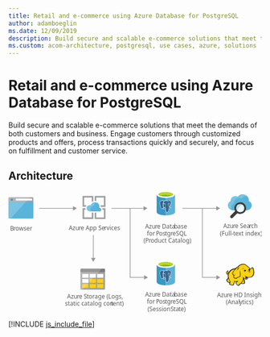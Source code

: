 ```yaml
---
title: Retail and e-commerce using Azure Database for PostgreSQL
author: adamboeglin
ms.date: 12/09/2019
description: Build secure and scalable e-commerce solutions that meet the demands of both customers and business. Engage customers through customized products and offers, process transactions quickly and securely, and focus on fulfillment and customer service.
ms.custom: acom-architecture, postgresql, use cases, azure, solutions
---
```

# Retail and e-commerce using Azure Database for PostgreSQL

Build secure and scalable e-commerce solutions that meet the demands of both customers and business. Engage customers through customized products and offers, process transactions quickly and securely, and focus on fulfillment and customer service. 


## Architecture

<svg class="architecture-diagram" aria-labelledby="retail-and-ecommerce-using-azure-database-for-postgresql" height="285.39" viewbox="0 0 595.565 285.39" width="595.565" xmlns="https://www.w3.org/2000/svg"><title id="retail-and-ecommerce-using-azure-database-for-postgresql">Retail and e-commerce using Azure Database for PostgreSQL</title><desc>Build secure and scalable e-commerce solutions that meet the demands of both customers and business. Engage customers through customized products and offers, process transactions quickly and securely, and focus on fulfillment and customer service.</desc><text fill="#5b5b5b" font-family="SegoeUI, Segoe UI" font-size="14" transform="translate(3.797 91.785)">B<tspan letter-spacing="-0.013em" x="8.025" y="0">r</tspan><tspan x="12.708" y="0">owser</tspan></text><path d="M0,61.653A2.354,2.354,0,0,0,2.347,64H56.338a2.354,2.354,0,0,0,2.347-2.347V24.915H0Z" fill="#59b4d9"></path><path d="M56.338,14H2.347A2.354,2.354,0,0,0,0,16.347v8.92H58.685v-8.92A2.354,2.354,0,0,0,56.338,14" fill="#a0a1a2"></path><path d="M2.347,14A2.354,2.354,0,0,0,0,16.347V61.653A2.354,2.354,0,0,0,2.347,64H4.93L51.174,14Z" fill="#fff" opacity="0.2" style="isolation: isolate"></path><rect fill="#fff" height="4.514" width="38.371" x="17.305" y="17.181"></rect><circle cx="7.9" cy="19.814" fill="#3999c6" r="2.633"></circle><text fill="#5b5b5b" font-family="SegoeUI, Segoe UI" font-size="14" transform="translate(321.778 87.285)">Azu<tspan letter-spacing="-0.013em" x="23.283" y="0">r</tspan><tspan x="27.966" y="0">e Data</tspan><tspan letter-spacing="-0.013em" x="67.929" y="0">b</tspan><tspan x="75.975" y="0">ase </tspan><tspan x="3.989" y="16.8">for </tspan><tspan letter-spacing="-0.037em" x="25.276" y="16.8">P</tspan><tspan x="32.597" y="16.8">os</tspan><tspan letter-spacing="-0.008em" x="46.741" y="16.8">t</tspan><tspan x="51.375" y="16.8">g</tspan><tspan letter-spacing="-0.013em" x="59.62" y="16.8">r</tspan><tspan x="64.302" y="16.8">eSQL</tspan><tspan x="-3.845" y="33.6">(P</tspan><tspan letter-spacing="-0.013em" x="8.22" y="33.6">r</tspan><tspan x="12.903" y="33.6">oduct Catalog)</tspan></text><text fill="#5b5b5b" font-family="SegoeUI, Segoe UI" font-size="14" transform="translate(321.778 247.285)">Azu<tspan letter-spacing="-0.013em" x="23.283" y="0">r</tspan><tspan x="27.966" y="0">e Data</tspan><tspan letter-spacing="-0.013em" x="67.929" y="0">b</tspan><tspan x="75.975" y="0">ase </tspan><tspan x="3.989" y="16.8">for </tspan><tspan letter-spacing="-0.037em" x="25.276" y="16.8">P</tspan><tspan x="32.597" y="16.8">os</tspan><tspan letter-spacing="-0.008em" x="46.741" y="16.8">t</tspan><tspan x="51.375" y="16.8">g</tspan><tspan letter-spacing="-0.013em" x="59.62" y="16.8">r</tspan><tspan x="64.302" y="16.8">eSQL</tspan><tspan x="5.472" y="33.6">(Session </tspan><tspan letter-spacing="-0.032em" x="59.688" y="33.6">S</tspan><tspan x="66.674" y="33.6">ta</tspan><tspan letter-spacing="-0.008em" x="78.542" y="33.6">t</tspan><tspan x="83.176" y="33.6">e)</tspan></text><text fill="#5b5b5b" font-family="SegoeUI, Segoe UI" font-size="14" transform="translate(142.145 90.785)">Azu<tspan letter-spacing="-0.013em" x="23.283" y="0">r</tspan><tspan x="27.966" y="0">e App Se</tspan><tspan letter-spacing="0.04em" x="83.207" y="0">r</tspan><tspan x="88.635" y="0">vices</tspan></text><text fill="#5b5b5b" font-family="SegoeUI, Segoe UI" font-size="14" transform="translate(505.337 86.785)">Azu<tspan letter-spacing="-0.013em" x="23.283" y="0">r</tspan><tspan x="27.966" y="0">e Sea</tspan><tspan letter-spacing="-0.013em" x="61.004" y="0">r</tspan><tspan x="65.687" y="0">ch</tspan><tspan x="-7.889" y="16.8">(Full-</tspan><tspan letter-spacing="-0.008em" x="23.475" y="16.8">t</tspan><tspan x="28.109" y="16.8">ext index)</tspan></text><text fill="#5b5b5b" font-family="SegoeUI, Segoe UI" font-size="14" transform="translate(138.088 251.785)">Azu<tspan letter-spacing="-0.013em" x="23.283" y="0">r</tspan><tspan x="27.966" y="0">e </tspan><tspan letter-spacing="-0.032em" x="39.122" y="0">S</tspan><tspan letter-spacing="-0.008em" x="46.108" y="0">t</tspan><tspan x="50.743" y="0">orage (Logs,</tspan><tspan x="-5.12" y="16.8">static catalog con</tspan><tspan letter-spacing="-0.008em" x="102.847" y="16.8">t</tspan><tspan x="107.481" y="16.8">ent)</tspan></text><line fill="none" stroke="#969696" stroke-miterlimit="10" stroke-width="1.5" x1="319.54" x2="242.275" y1="40.03" y2="40.03"></line><polygon fill="#969696" points="318.008 34.794 327.075 40.03 318.008 45.266 318.008 34.794"></polygon><line fill="none" stroke="#969696" stroke-miterlimit="10" stroke-width="1.5" x1="153.54" x2="72.275" y1="40.03" y2="40.03"></line><polygon fill="#969696" points="152.008 34.794 161.075 40.03 152.008 45.266 152.008 34.794"></polygon><path d="M196.051,61.22H178.123V43.4h3.672a9.513,9.513,0,0,1-.648-3.564V39.62h-6.8V65h25.488V49.88h-3.78Z" fill="#a0a1a2"></path><path d="M221.323,43.4h3.24V61.328H206.635V49.988h-3.78V65h25.488V39.62h-7.992a7.609,7.609,0,0,1,.972,3.564Z" fill="#a0a1a2"></path><path d="M178.123,32.6V14.78h17.928V25.148a10.021,10.021,0,0,1,3.78-1.728V11H174.343V36.38h7.344a10.249,10.249,0,0,1,2.376-3.672l-5.94-.108Z" fill="#a0a1a2"></path><path d="M206.635,22.988V14.78h17.928V32.708h-7.884a13.1,13.1,0,0,1,.54,3.672v.108h11.124V11H202.855V22.772c.324,0,.54-.108.864-.108A26.751,26.751,0,0,1,206.635,22.988Z" fill="#a0a1a2"></path><path d="M218.407,43.076a3.987,3.987,0,0,0-4-4h-.54a11.741,11.741,0,0,0,.432-2.808,10.628,10.628,0,0,0-20.736-3.348,8.425,8.425,0,0,0-2.376-.432,7.345,7.345,0,0,0,0,14.688h23.544a4.107,4.107,0,0,0,3.672-4.1" fill="#59b4d9"></path><path d="M195.079,47.18a7.341,7.341,0,0,1,3.564-12.312,5.967,5.967,0,0,1,2.376-.108,10.713,10.713,0,0,1,5.94-8.64,10.181,10.181,0,0,0-3.24-.54,10.57,10.57,0,0,0-10.044,7.344,8.425,8.425,0,0,0-2.376-.432,7.345,7.345,0,0,0,0,14.688h3.78Z" fill="#fff" opacity="0.2" style="isolation: isolate"></path><path d="M169.343,228.5a2.131,2.131,0,0,0,2.2,2.2h53.592a2.131,2.131,0,0,0,2.2-2.2v-38.4h-58Z" fill="#a0a1a2"></path><path d="M225.139,181.292H171.547a2.131,2.131,0,0,0-2.2,2.2v6.612h58V183.5a2.131,2.131,0,0,0-2.2-2.2" fill="#7a7a7a"></path><rect fill="#fff" height="8.816" width="14.616" x="191.151" y="193.936"></rect><rect fill="#fcd116" height="8.816" width="14.616" x="191.151" y="205.884"></rect><rect fill="#fcd116" height="8.816" width="14.616" x="208.551" y="205.884"></rect><rect fill="#fff" height="8.816" width="14.616" x="208.551" y="193.936"></rect><rect fill="#fff" height="8.816" width="14.616" x="173.751" y="193.936"></rect><rect fill="#fff" height="8.816" width="14.616" x="173.751" y="205.884"></rect><rect fill="#fcd116" height="8.816" width="14.616" x="173.751" y="217.716"></rect><rect fill="#fcd116" height="8.816" width="14.616" x="191.151" y="217.716"></rect><rect fill="#fcd116" height="8.816" width="14.616" x="208.551" y="217.716"></rect><path d="M171.547,181.292a2.37,2.37,0,0,0-2.2,2.2V228.5a2.37,2.37,0,0,0,2.2,2.2h2.436l45.936-49.416Z" fill="#fff" opacity="0.2" style="isolation: isolate"></path><path d="M565.623,22.9c0-.448.112-1.008.112-1.456a14.413,14.413,0,0,0-14.56-14.336,14.135,14.135,0,0,0-11.76,5.824,10.426,10.426,0,0,0-5.824-1.68A10.971,10.971,0,0,0,522.615,22.12v.9c-4.032,2.128-6.272,5.6-6.272,9.856,0,6.72,5.488,11.984,12.544,11.984H559.8c7.056,0,12.544-5.264,12.544-11.984A10.625,10.625,0,0,0,565.623,22.9Z" fill="#59b4d9"></path><path d="M524.183,38.36c0-4.592,2.352-8.176,6.72-10.416v-.9a11.754,11.754,0,0,1,17.808-9.856,15.487,15.487,0,0,1,12.544-6.384h0A15.172,15.172,0,0,0,551.175,7a14.535,14.535,0,0,0-11.76,5.936,10.426,10.426,0,0,0-5.824-1.68A10.971,10.971,0,0,0,522.615,22.12v.9c-4.032,2.128-6.272,5.6-6.272,9.856a11.877,11.877,0,0,0,9.408,11.648A12.584,12.584,0,0,1,524.183,38.36Z" fill="#fff" opacity="0.2" style="isolation: isolate"></path><path d="M554.759,41.72a9.692,9.692,0,0,1-9.408,7.392A8.526,8.526,0,0,1,543,48.776a10.058,10.058,0,0,1-3.136-1.456,10.293,10.293,0,0,1-2.464-2.464,9.8,9.8,0,0,1-1.456-7.728,9.692,9.692,0,0,1,9.408-7.392,8.526,8.526,0,0,1,2.352.336,9.758,9.758,0,0,1,5.936,4.368,9.232,9.232,0,0,1,1.12,7.28" fill="#fff"></path><path d="M554.759,41.72a9.692,9.692,0,0,1-9.408,7.392A8.526,8.526,0,0,1,543,48.776a10.058,10.058,0,0,1-3.136-1.456,10.293,10.293,0,0,1-2.464-2.464,9.8,9.8,0,0,1-1.456-7.728,9.692,9.692,0,0,1,9.408-7.392,8.526,8.526,0,0,1,2.352.336,9.758,9.758,0,0,1,5.936,4.368,9.232,9.232,0,0,1,1.12,7.28" fill="#59b4d9" opacity="0.1" style="isolation: isolate"></path><path d="M550.615,31.3a9.5,9.5,0,0,0-2.912-1.232,8.526,8.526,0,0,0-2.352-.336,9.692,9.692,0,0,0-9.408,7.392,9.3,9.3,0,0,0,1.456,7.728,7.847,7.847,0,0,0,.9,1.12A25.051,25.051,0,0,1,550.615,31.3" fill="#59b4d9" opacity="0.3" style="isolation: isolate"></path><path d="M557.223,32.312a13.834,13.834,0,0,0-8.512-6.272,17.291,17.291,0,0,0-3.36-.448,13.892,13.892,0,0,0-13.44,10.528,13.553,13.553,0,0,0,1.456,10.192l-10.528,10.64a3.654,3.654,0,0,0,0,5.04,3.8,3.8,0,0,0,5.152,0l10.528-10.64a14.179,14.179,0,0,0,3.584,1.456,17.291,17.291,0,0,0,3.36.448A13.892,13.892,0,0,0,558.9,42.728,14.127,14.127,0,0,0,557.223,32.312Zm-2.464,9.408a9.692,9.692,0,0,1-9.408,7.392A8.526,8.526,0,0,1,543,48.776a10.058,10.058,0,0,1-3.136-1.456,10.293,10.293,0,0,1-2.464-2.464,9.8,9.8,0,0,1-1.456-7.728,9.692,9.692,0,0,1,9.408-7.392,8.526,8.526,0,0,1,2.352.336,9.758,9.758,0,0,1,5.936,4.368A9.3,9.3,0,0,1,554.759,41.72Z" fill="#3e3e3e"></path><path d="M537.511,50.792a13.635,13.635,0,0,1-3.584-3.584c-.224-.336-.336-.56-.56-.9l-.9,1.008-.112.112a2.343,2.343,0,0,0,.448.672,16.758,16.758,0,0,0,3.92,4.032,2.676,2.676,0,0,0,.784.336l1.008-1.008C538.071,51.128,537.847,51.016,537.511,50.792Z" fill="#1e1e1e" opacity="0.5" style="isolation: isolate"></path><polygon fill="#fcd116" points="534.788 181.474 530.163 182.267 526.066 184.117 522.498 186.364 519.062 190.461 517.212 192.443 515.361 193.104 514.833 191.915 515.758 190.725 515.89 189.007 516.551 189.007 517.079 189.536 516.947 187.818 516.287 187.289 516.287 186.628 514.701 187.553 513.115 189.271 512.851 190.857 513.511 192.179 514.04 194.293 515.229 194.822 516.551 194.822 517.74 194.029 516.947 198.126 517.74 202.619 516.815 204.733 514.04 207.773 514.436 209.755 515.89 211.87 518.401 213.588 519.855 213.852 521.308 213.852 520.383 217.817 523.819 219.27 528.18 219.799 529.634 218.742 529.766 216.231 531.484 213.456 531.616 211.209 535.581 211.606 539.281 211.209 535.581 213.456 536.242 216.099 538.488 219.799 540.867 220.724 542.585 220.063 543.378 218.478 547.211 215.57 548.004 216.231 553.951 216.495 555.14 215.438 555.272 213.72 554.876 213.059 554.611 208.434 552.629 204.469 552.893 202.619 554.083 203.28 557.519 206.451 559.105 206.584 560.955 205.791 562.805 204.469 563.73 201.43 569.016 201.826 572.32 200.505 574.963 198.126 576.813 194.558 577.342 190.329 576.945 185.571 575.888 181.21 574.831 179.756 573.377 179.36 570.866 182.135 568.62 182.928 566.637 179.624 564.655 177.774 563.466 177.113 559.237 173.413 555.669 171.563 552.233 171.298 548.136 171.959 544.568 173.281 542.189 175.263 540.206 177.642 538.224 178.17 534.788 181.474"></polygon><polygon fill="#1e1e1e" points="516.947 197.461 517.476 198.122 517.608 197.329 517.212 197.329 516.947 197.461"></polygon><path d="M577.738,185.307a14.653,14.653,0,0,0-1.586-5.286c-.132-.132-.264-.4-.4-.529a5.457,5.457,0,0,0-1.454-.925,1.96,1.96,0,0,0-1.718,0c-.132.132-.264.132-.4.264a7.33,7.33,0,0,0-.793,1.057,9.318,9.318,0,0,1-.925,1.189,5.128,5.128,0,0,1-1.454.793,5.128,5.128,0,0,0-.793-1.454,12.4,12.4,0,0,0-1.189-1.586l-1.057-1.057-1.189-.793a29.418,29.418,0,0,1-3.172-2.511c-.4-.4-.925-.793-1.322-1.189a11.711,11.711,0,0,0-7-3.04,19.132,19.132,0,0,0-7.929,1.718,13.93,13.93,0,0,0-3.436,2.114,18.967,18.967,0,0,0-2.511,2.907,3.91,3.91,0,0,0-1.322.264,4.69,4.69,0,0,0-1.586,1.057,8.55,8.55,0,0,1-1.189,1.057h0l-1.057,1.057a28.952,28.952,0,0,0-6.872,1.718,19.8,19.8,0,0,0-5.683,3.436,9.936,9.936,0,0,0-1.982,2.114,21.524,21.524,0,0,0-1.454,2.247l-1.189,1.189a2.742,2.742,0,0,1-1.322.793h0a1.023,1.023,0,0,1-.4.132v-.132a3.389,3.389,0,0,0,.793-2.511c.132.132.132.264.264.4s.132.264.264.4l.264-.264.4.132a5.542,5.542,0,0,0,.132-2.114,1.816,1.816,0,0,0-.661-1.057c0-.132.132-.132.132-.264a1.91,1.91,0,0,0,.264-.925l-.264-.132h0l.264.132.4-.264-.529.132a8.585,8.585,0,0,0-3.568,2.247,5.868,5.868,0,0,0-1.057,1.454,2.949,2.949,0,0,0-.4,1.718,3.97,3.97,0,0,0,.793,1.454,8.422,8.422,0,0,0,.264.925,1.878,1.878,0,0,1,.264.793,2.746,2.746,0,0,0,1.454,1.322,3.221,3.221,0,0,0,1.586,0c-.132.661-.132,1.322-.264,1.982a27.663,27.663,0,0,0,.132,3.172,1.676,1.676,0,0,0,.132.793c0,.264.132.529.132.793a1.878,1.878,0,0,0-.264.793,5.523,5.523,0,0,1-.529,1.322l-1.057,1.057-.925.925-.264.264a1.625,1.625,0,0,0-.661,1.85,18.821,18.821,0,0,0,.661,2.114,8.032,8.032,0,0,0,1.322,1.85,14.113,14.113,0,0,0,3.3,2.114,3.92,3.92,0,0,0,2.114.264c0,.132,0,.264-.132.264a6.443,6.443,0,0,0-.4.925c-.793,1.85,0,2.775,1.322,3.3a12.99,12.99,0,0,0,2.114.661c.132,0,.264.132.529.132a19.751,19.751,0,0,0,3.7.793c1.454.132,2.775-.264,3.172-1.586a5.816,5.816,0,0,0,.264-1.322V216.76a7.076,7.076,0,0,1,.925-1.586c0-.132.132-.132.132-.264.264-.529.529-.793.529-1.189v-1.586a15.994,15.994,0,0,0,2.511.132h1.322c-.132,0-.264.132-.4.132a.129.129,0,0,0-.132.132c-1.189.529-1.189,1.718-.793,2.775a6.285,6.285,0,0,0,1.454,2.643,10.365,10.365,0,0,0,2.643,3.04c1.057.661,2.247.661,3.832-.132a2.746,2.746,0,0,0,1.322-1.454c.132-.132.264-.4.4-.529a19.778,19.778,0,0,1,1.982-1.586,5.6,5.6,0,0,1,.925-.661,4.4,4.4,0,0,0,.793.4,4.955,4.955,0,0,0,1.454.132h3.436a3.823,3.823,0,0,0,2.247-.4,2.286,2.286,0,0,0,1.057-1.982V213.72a1.757,1.757,0,0,0-.4-.925v-2.907a6.633,6.633,0,0,0-.264-1.586,6.442,6.442,0,0,0-.529-1.454c-.132-.4-.264-.661-.4-1.057l-.264.132h0l.264-.132h0a8.084,8.084,0,0,0-.661-1.586v-.4l.529.529.793.793a9.1,9.1,0,0,0,1.718,1.454,3.19,3.19,0,0,0,2.247.529,5.239,5.239,0,0,0,2.907-1.057,6.459,6.459,0,0,0,1.85-2.379c.132-.264.132-.529.264-.793,0-.264.132-.4.132-.661a15.132,15.132,0,0,0,4.229.132,11.72,11.72,0,0,0,3.832-1.057,9.717,9.717,0,0,0,3.832-3.832h0a14.938,14.938,0,0,0,1.85-5.947C578.267,189.932,578.135,187.553,577.738,185.307ZM557.915,201.3c-.4,1.322-1.057,3.568.793,3.965a2.354,2.354,0,0,0,1.982-.4,3.724,3.724,0,0,1-1.718,0,1.159,1.159,0,0,1-.925-.793c.132.132.4.132.925.264,1.322.264,2.643-.264,2.907-1.322a13.663,13.663,0,0,1,.4-1.586,8.422,8.422,0,0,0,.925.264c-.132.529-.4,1.057-.529,1.718a3.737,3.737,0,0,1-3.7,2.511c-1.454,0-2.247-.925-3.3-1.718-.661-.529-1.322-1.189-1.982-1.718a14.62,14.62,0,0,1-4.758-2.379,9.045,9.045,0,0,0,3.568,2.775,34.584,34.584,0,0,1-1.718,6.343c-.264,1.057-2.775,5.154-3.568,5.55-.529.264-3.568,2.907-4.229,3.3a5.93,5.93,0,0,1-1.454,1.718c-1.982,1.057-3.3-.925-4.361-2.643-.529-.793-1.85-3.04-.661-3.7,1.057-.529,1.718-1.057,2.907-1.718a4.016,4.016,0,0,0,.661.925c0-.4-.132-.661-.132-1.057a3.772,3.772,0,0,1,0-1.718c0-.529.132-1.189.132-1.718-.132.661-.529,1.189-.661,1.85a1.191,1.191,0,0,0-.132.661,21.353,21.353,0,0,1-7.665.132c-.132-.925-.4-1.982-.529-2.643V212.4a3.008,3.008,0,0,1-.529,2.114c-.4.793-.661.925-1.322,2.247a11.368,11.368,0,0,1-.132,2.114c-.4,1.322-3.965.264-4.89,0-1.189-.264-3.568-.793-3.04-2.379a19.168,19.168,0,0,0,1.189-4.758,25.648,25.648,0,0,1-4.493-11.1,13.782,13.782,0,0,1,.529-6.476,17.58,17.58,0,0,1,4.625-7.268c3.04-2.643,5.815-3.7,10.308-4.361-1.057,1.189-2.114,2.511-3.3,3.832a20.478,20.478,0,0,0-2.643,4.229c-1.057,2.114-1.057,2.907.4,4.625,1.189,1.586,1.85,2.247,2.247,3.832a8.559,8.559,0,0,0-.661,2.775c1.454,1.586,2.511,2.643,3.832,2.907a5.118,5.118,0,0,0,3.7-.4c2.643-1.322,5.154-3.172,8.194-3.3,1.454-3.436,1.322-6.343.529-9.779a58.531,58.531,0,0,1-.793-6.74,17.227,17.227,0,0,0-.264,6.872c.529,2.907.925,6.079-.529,8.59-2.775.264-5.154,1.85-7.665,3.172a4.364,4.364,0,0,1-3.172.264c-.793-.132-1.454-.793-2.643-2.114a6.139,6.139,0,0,1,.793-3.04,57.631,57.631,0,0,1,3.172-5.418c-1.322,1.718-2.643,3.172-3.7,4.758a12.324,12.324,0,0,0-1.982-3.172,2.784,2.784,0,0,1-.4-3.436,14.2,14.2,0,0,1,2.643-4.229c2.114-2.379,4.1-4.89,6.476-7.268A5.035,5.035,0,0,1,541,178.038c1.586-.264,3.04-.529,4.625-.925a26.978,26.978,0,0,1-4.493.4h0c1.454-1.85,2.247-2.907,4.625-3.965,5.815-2.511,9.515-2.775,14.008,1.057a31.639,31.639,0,0,0,3.436,2.775,5.816,5.816,0,0,0-1.322.264,5.038,5.038,0,0,1,1.982.132c.132.132.4.264.529.4a5.381,5.381,0,0,1,1.85,1.586,17.5,17.5,0,0,1,1.586,2.643c-.264-.132-.529-.132-.793-.264a.8.8,0,0,0-.529-.132,1.589,1.589,0,0,0-1.057.264h0a4.306,4.306,0,0,1-1.718.529,1.459,1.459,0,0,0,1.057,0h.132c-.132.132-.132.4-.264.661a2.249,2.249,0,0,0,.132.925h0c0,.132.132.132.132.264-.264.132-.4.132-.661.264a12.736,12.736,0,0,1,3.172,0c.132.4.132.661.264,1.057h-.4a1.808,1.808,0,0,0-1.85-.132c-2.247.529-1.718,1.85-2.775,3.832,1.057-1.322,1.057-2.775,2.775-3.172.4-.132.661-.264.925-.132a2.593,2.593,0,0,0-1.189,1.189c-.529,1.454-.132,2.511-.793,3.832.661-1.189.661-2.247,1.322-3.568.264-.4,1.057-1.189,1.454-1.189h.4a12.866,12.866,0,0,1,.132,2.114c-.132,1.189-.4,2.907-.529,3.568a9.474,9.474,0,0,0,1.189-3.568,10,10,0,0,0,0-3.965c-.4-1.85,1.454-1.454,2.511-2.379.793-.661,1.322-1.586,1.982-2.247s1.85.264,2.114,1.057a26.308,26.308,0,0,1,1.454,10.572c-.4,3.3-1.982,7-4.89,8.59-3.7,2.114-8.194.793-11.894-.4a9.44,9.44,0,0,1-1.982-1.057A2.969,2.969,0,0,1,557.915,201.3Zm-3.3,13.348c-.132,1.322-.529,1.454-1.85,1.454a27.623,27.623,0,0,1-3.3-.132A7.179,7.179,0,0,1,548,215.7c1.189-.925,3.3-4.625,3.7-5.947s.925-2.511,1.189-3.832a7.451,7.451,0,0,0,.529,1.586,7.821,7.821,0,0,1,.661,2.511,25.464,25.464,0,0,0,.132,3.172A2.045,2.045,0,0,1,554.611,214.645Zm-38.589-27.488a2.109,2.109,0,0,0-.4,1.057c-.4,1.454.132,2.775-1.189,3.832.661,1.189.529,1.718,1.982,1.189a5.457,5.457,0,0,0,1.454-.925c-.132.529-.4,1.057-.529,1.586,0,.132,0,.132-.132.264-1.057.4-2.379.661-2.907-.4a6.543,6.543,0,0,1-.529-1.718C512.058,190.329,514.569,187.95,516.022,187.157Zm.132,1.586a.8.8,0,0,1,.132-.529c0-.132,0-.132.132-.264.4.264.4.529.529,1.057C516.683,188.743,516.419,188.611,516.154,188.743Zm1.322,15.462a31.234,31.234,0,0,0,3.568,7.665h0a9.105,9.105,0,0,1-.4,1.057c-1.057,1.454-3.7-.661-4.493-1.454a5.346,5.346,0,0,1-1.586-2.907c-.132-.661,0-.661.529-1.189l1.982-1.982ZM567.827,182.4c0,.132.132.264.132.4l-.132.132c-.132-.132-.264-.4-.4-.529Zm-49.161,8.061Zm-2.114-3.172Zm-3.3,5.022Zm18.5,19.427Zm32.246-9.779Zm11.894-4.493Z" fill="#1e1e1e"></path><path d="M560.558,185.835a13.744,13.744,0,0,0-1.982.264c0-.264-.132-.4-.132-.661a1.876,1.876,0,0,0-1.189-1.057c.4-.264.925-.529,1.322-.793-1.057.529-2.247.4-3.172.925-.793.529-1.85,2.247-2.643,2.907a11.024,11.024,0,0,0,1.586-1.057,2.45,2.45,0,0,0,.264.925,2.082,2.082,0,0,0,.925.925,4.134,4.134,0,0,0-.661,1.322A11.547,11.547,0,0,1,560.558,185.835Z" fill="#1e1e1e"></path><path d="M551.043,183.853a5.216,5.216,0,0,1,3.3-4.1C551.175,180.549,550.647,181.871,551.043,183.853Z" fill="#1e1e1e"></path><path d="M556.2,198.919c-.132.4-.132,1.057-.264,1.454a5.72,5.72,0,0,1,.661-1.586c.264-.529.4-.529.925-.793a12.28,12.28,0,0,0,1.322-.661c-.4,0-1.057.264-1.454.264C556.461,197.729,556.329,197.994,556.2,198.919Z" fill="#1e1e1e"></path><path d="M539.281,181.078c-1.189,1.189-2.247,5.022-2.643,6.608.529-1.322,1.982-4.89,3.04-5.815a2.765,2.765,0,0,1,.793-.529c-.793,1.322-.661,1.586-.4,3.3a6.977,6.977,0,0,1,1.85-3.832c1.057-.264,2.114-.661,3.3-1.057-1.322.132-2.511.264-3.832.4C540.206,180.417,539.942,180.417,539.281,181.078Z" fill="#1e1e1e"></path><path d="M555.008,187.818a.887.887,0,0,1,1.586-.793v.132a8.551,8.551,0,0,0-1.189,1.057.422.422,0,0,1-.4-.4" fill="#fffacb"></path><text fill="#5b5b5b" font-family="SegoeUI, Segoe UI" font-size="14" transform="translate(490.961 247.657)">Azu<tspan letter-spacing="-0.013em" x="23.283" y="0">r</tspan><tspan x="27.966" y="0">e HD Insight</tspan><tspan x="20.665" y="16.8">(Anal</tspan><tspan letter-spacing="0.003em" x="52.356" y="16.8">y</tspan><tspan x="59.172" y="16.8">tics)</tspan></text><polyline fill="none" points="286.343 40 286.343 202 320.808 202" stroke="#969696" stroke-miterlimit="10" stroke-width="1.5"></polyline><polygon fill="#969696" points="319.276 207.236 328.343 202 319.276 196.764 319.276 207.236"></polygon><polyline fill="none" points="456.343 40 456.343 202 490.808 202" stroke="#969696" stroke-miterlimit="10" stroke-width="1.5"></polyline><polygon fill="#969696" points="489.276 207.236 498.343 202 489.276 196.764 489.276 207.236"></polygon><line fill="none" stroke="#969696" stroke-miterlimit="10" stroke-width="1.5" x1="490.54" x2="409.275" y1="40.03" y2="40.03"></line><polygon fill="#969696" points="489.008 34.794 498.075 40.03 489.008 45.266 489.008 34.794"></polygon><line fill="none" stroke="#969696" stroke-miterlimit="10" stroke-width="1.5" x1="199.675" x2="199.675" y1="157.895" y2="102.63"></line><polygon fill="#969696" points="204.91 156.363 199.675 165.43 194.439 156.363 204.91 156.363"></polygon><path d="M348.665,7.418V48.829c0,4.359,9.738,7.8,21.678,7.8V7.418Z" fill="#3998c5"></path><path d="M370.343,56.48h.34c11.867,0,21.338-3.431,21.338-7.777V7.418H370.343Z" fill="#59b3d8"></path><path d="M391.682,7.8c0,4.246-9.636,7.8-21.451,7.8s-21.566-3.556-21.566-7.8S358.3,0,370.116,0s21.566,3.556,21.566,7.8" fill="#fff"></path><path d="M387.318,7.341c0,2.868-7.685,5.162-17.092,5.162s-17.2-2.293-17.2-5.162,7.685-5.162,17.092-5.162,17.2,2.294,17.2,5.162" fill="#7fb900"></path><path d="M383.651,10.438c2.294-.912,3.556-1.95,3.556-3.1,0-2.868-7.685-5.162-17.092-5.162s-17.092,2.294-17.092,5.162c0,1.147,1.376,2.294,3.556,3.1,3.1-1.262,8.029-1.95,13.536-1.95a41.81,41.81,0,0,1,13.536,1.95" fill="#b7d332"></path><path d="M382.261,38.559c-3.414.7-3.649-.456-3.649-.456,3.6-5.349,5.112-12.138,3.811-13.8-3.547-4.532-9.692-2.389-9.79-2.333l-.033.006a12.176,12.176,0,0,0-2.28-.237,5.628,5.628,0,0,0-3.605,1.079s-10.955-4.513-10.446,5.674c.114,2.166,3.107,16.4,6.683,12.1,1.307-1.572,2.57-2.9,2.57-2.9a3.316,3.316,0,0,0,2.166.553l.062-.051a2.387,2.387,0,0,0,.025.613c-.921,1.026-.651,1.21-2.493,1.589-1.863.384-.767,1.067-.055,1.246a3.786,3.786,0,0,0,4.226-1.368l-.055.217a6.157,6.157,0,0,1,.57,3.326,9.172,9.172,0,0,0,.213,3.206c.284.773.57,2.514,2.989,2a3.571,3.571,0,0,0,3.217-3.431c.1-1.331.342-1.14.352-2.326l.188-.563c.217-1.806.034-2.389,1.279-2.117l.3.026a6.9,6.9,0,0,0,2.823-.475c1.518-.7,2.417-1.88.921-1.571Z" fill="#336790"></path><path d="M367.85,29.623a1.453,1.453,0,0,0-.494-.154,1.058,1.058,0,0,0-.727.1.265.265,0,0,0-.114.177c-.032.228.307.657.731.716a.78.78,0,0,0,.1.007.8.8,0,0,0,.723-.464l.011-.04C368.1,29.894,368.081,29.75,367.85,29.623Z" fill="#fff"></path><path d="M377.284,29.267a1.356,1.356,0,0,0-.49-.01c-.355.051-.7.21-.669.42l.006.021a.723.723,0,0,0,.659.423.74.74,0,0,0,.093-.006.864.864,0,0,0,.486-.267.555.555,0,0,0,.184-.371C377.535,29.379,377.439,29.3,377.284,29.267Z" fill="#fff"></path><path d="M383.293,38.515c-.164-.5-.883-.353-1.119-.3-2.4.5-3.079.007-3.219-.131a28.037,28.037,0,0,0,3.721-8.365c.665-2.66.652-4.771-.029-5.641a7.776,7.776,0,0,0-6.043-2.987,11.694,11.694,0,0,0-4.042.539l-.029.007-.046.016h0l-.041.016a9.41,9.41,0,0,0-2.14-.278,6.073,6.073,0,0,0-3.619,1.026,15.831,15.831,0,0,0-3.461-.87,7.157,7.157,0,0,0-5.116.921c-1.586,1.125-2.322,3.147-2.179,6.007.07,1.349,2.043,12.093,5.141,13.127a1.893,1.893,0,0,0,2.1-.835c1.1-1.327,2.135-2.429,2.394-2.7a3.779,3.779,0,0,0,1.8.479,1.619,1.619,0,0,0,.015.19c-.114.129-.217.259-.325.4-.414.527-.512.651-1.854.928-.544.114-1.268.324-1.279.863s.746.878,1.193.989a4.075,4.075,0,0,0,4.154-1.006,27.674,27.674,0,0,0,.4,6.385,2.973,2.973,0,0,0,2.855,2.2,4.586,4.586,0,0,0,.953-.108A3.611,3.611,0,0,0,376.8,46c.2-1.14.539-3.912.684-5.307a3.518,3.518,0,0,0,1.279.194,7.076,7.076,0,0,0,2.686-.506C382.3,39.974,383.5,39.151,383.293,38.515ZM377.188,40c-.059.779-.509,4.531-.743,5.892a3.017,3.017,0,0,1-2.836,2.872,2.4,2.4,0,0,1-3.04-1.51q-.033-.1-.058-.2a33.7,33.7,0,0,1-.331-7.441.3.3,0,0,0-.032-.139,1.608,1.608,0,0,0-.058-.285,1.568,1.568,0,0,0-.77-.933l-.038-.019a1.14,1.14,0,0,0-.993-.059,8.076,8.076,0,0,1,.409-1.3l.064-.171c.073-.2.161-.391.255-.607.5-1.117,1.19-2.645.441-6.107a2.106,2.106,0,0,0-2.421-1.735q-.063.01-.125.025a6.209,6.209,0,0,0-2.408.859,9.229,9.229,0,0,1,2.115-5.633,5.223,5.223,0,0,1,3.939-1.482,8.125,8.125,0,0,1,5.929,2.589,9.613,9.613,0,0,1,2.166,3.558c-1.627-.195-2.721.1-3.259.865-1.14,1.637.665,4.881,1.535,6.441.148.266.3.54.35.657A5.764,5.764,0,0,0,378.2,37.6a3.114,3.114,0,0,1,.307.424l-.074.021c-.461.124-1.322.366-1.244,1.945Zm-15.973.844c-1.02-.336-2.152-2.385-3.188-5.757a36.834,36.834,0,0,1-1.444-6.588c-.129-2.588.5-4.395,1.882-5.371a5.59,5.59,0,0,1,3.257-.876,14.088,14.088,0,0,1,4.25.772h0a2.63,2.63,0,0,0-.2.18c-2.368,2.39-2.284,6.494-2.28,6.666v.02a19.726,19.726,0,0,1-.069,3.839,4.221,4.221,0,0,0,1.112,3.534,3.679,3.679,0,0,0,.378.336c-.388.412-1.311,1.413-2.309,2.615h0c-.48.574-.937.779-1.393.628Zm3.423-7a20.524,20.524,0,0,0,.08-3.939,4.8,4.8,0,0,1,3.193-1,1.382,1.382,0,0,1,1.162,1.209c.7,3.26.092,4.622-.4,5.718-.095.211-.193.429-.274.644l-.064.171a10.027,10.027,0,0,0-.412,1.265,3.1,3.1,0,0,1-2.327-.99,3.678,3.678,0,0,1-.957-3.084Zm3.347,5.14a.307.307,0,0,0,.03-.038.523.523,0,0,1,.7-.169l.051.026a.959.959,0,0,1,.416,1.254,3.479,3.479,0,0,1-3.893,1.254h0a1.674,1.674,0,0,1-.729-.358,1.746,1.746,0,0,1,.767-.276c1.5-.307,1.71-.509,2.22-1.154.114-.146.255-.325.445-.536Zm9.612-3.093c-.059-.145-.192-.381-.374-.709l-.008-.014c-.745-1.335-2.488-4.462-1.568-5.778a2.085,2.085,0,0,1,1.807-.656,7.5,7.5,0,0,1,.987.074,8.153,8.153,0,0,1-.124,1.31,10.892,10.892,0,0,0-.148,1.387,10.416,10.416,0,0,0,.114,1.571,5.552,5.552,0,0,1-.352,3.451,4.186,4.186,0,0,1-.333-.64Zm4.156-5.685a31.493,31.493,0,0,1-3.267,7.253c-.051-.073-.114-.154-.194-.251l-.073-.093-.021-.025a5.827,5.827,0,0,0,.57-4.1,9.9,9.9,0,0,1-.1-1.467,10.483,10.483,0,0,1,.143-1.316,7.952,7.952,0,0,0,.13-1.6.523.523,0,0,0,.017-.2,9.767,9.767,0,0,0-5.594-6.4c5.106-1.247,7.754,1.3,8.666,2.456.684.87.583,2.911-.273,5.746Zm-3.408,8.438a1.837,1.837,0,0,0,.228-.075,1.544,1.544,0,0,0,.16.122,5.1,5.1,0,0,0,3.576.13,1.95,1.95,0,0,1,.328-.043,4.073,4.073,0,0,1-1.444,1.026,5.6,5.6,0,0,1-3.561.263c-.062-.036-.075-.063-.076-.07-.064-1.108.371-1.23.8-1.349Z" fill="#fff"></path><path d="M348.665,171.418v41.411c0,4.359,9.738,7.8,21.678,7.8V171.418Z" fill="#3998c5"></path><path d="M370.343,220.48h.34c11.867,0,21.338-3.431,21.338-7.777V171.418H370.343Z" fill="#59b3d8"></path><path d="M391.682,171.8c0,4.246-9.636,7.8-21.451,7.8s-21.566-3.556-21.566-7.8,9.636-7.8,21.451-7.8,21.566,3.556,21.566,7.8" fill="#fff"></path><path d="M387.318,171.341c0,2.868-7.685,5.162-17.092,5.162s-17.2-2.293-17.2-5.162,7.685-5.162,17.092-5.162,17.2,2.294,17.2,5.162" fill="#7fb900"></path><path d="M383.651,174.438c2.294-.912,3.556-1.95,3.556-3.1,0-2.868-7.685-5.162-17.092-5.162s-17.092,2.294-17.092,5.162c0,1.147,1.376,2.294,3.556,3.1,3.1-1.262,8.029-1.95,13.536-1.95a41.81,41.81,0,0,1,13.536,1.95" fill="#b7d332"></path><path d="M382.261,202.559c-3.414.7-3.649-.456-3.649-.456,3.6-5.349,5.112-12.138,3.811-13.8-3.547-4.532-9.692-2.389-9.79-2.333l-.033.006a12.176,12.176,0,0,0-2.28-.237,5.628,5.628,0,0,0-3.605,1.079s-10.955-4.513-10.446,5.674c.114,2.166,3.107,16.4,6.683,12.1,1.307-1.572,2.57-2.9,2.57-2.9a3.316,3.316,0,0,0,2.166.553l.062-.051a2.387,2.387,0,0,0,.025.613c-.921,1.026-.651,1.21-2.493,1.589-1.863.384-.767,1.067-.055,1.246a3.786,3.786,0,0,0,4.226-1.368l-.055.217a6.157,6.157,0,0,1,.57,3.326,9.172,9.172,0,0,0,.213,3.206c.284.773.57,2.514,2.989,2a3.571,3.571,0,0,0,3.217-3.431c.1-1.331.342-1.14.352-2.326l.188-.563c.217-1.806.034-2.389,1.279-2.117l.3.026a6.9,6.9,0,0,0,2.823-.475c1.518-.7,2.417-1.88.921-1.571Z" fill="#336790"></path><path d="M367.85,193.623a1.453,1.453,0,0,0-.494-.154,1.058,1.058,0,0,0-.727.1.265.265,0,0,0-.114.177c-.032.228.307.657.731.716a.78.78,0,0,0,.1.007.8.8,0,0,0,.723-.464l.011-.04C368.1,193.894,368.081,193.75,367.85,193.623Z" fill="#fff"></path><path d="M377.284,193.267a1.356,1.356,0,0,0-.49-.01c-.355.051-.7.21-.669.42l.006.021a.723.723,0,0,0,.659.423.74.74,0,0,0,.093-.006.864.864,0,0,0,.486-.267.555.555,0,0,0,.184-.371C377.535,193.379,377.439,193.3,377.284,193.267Z" fill="#fff"></path><path d="M383.293,202.515c-.164-.5-.883-.353-1.119-.3-2.4.5-3.079.007-3.219-.131a28.037,28.037,0,0,0,3.721-8.365c.665-2.66.652-4.771-.029-5.641a7.776,7.776,0,0,0-6.043-2.987,11.694,11.694,0,0,0-4.042.539l-.029.007-.046.016h0l-.041.016a9.41,9.41,0,0,0-2.14-.278,6.073,6.073,0,0,0-3.619,1.026,15.831,15.831,0,0,0-3.461-.87,7.157,7.157,0,0,0-5.116.921c-1.586,1.125-2.322,3.147-2.179,6.007.07,1.349,2.043,12.093,5.141,13.127a1.893,1.893,0,0,0,2.1-.835c1.1-1.327,2.135-2.429,2.394-2.7a3.779,3.779,0,0,0,1.8.479,1.619,1.619,0,0,0,.015.19c-.114.129-.217.259-.325.4-.414.527-.512.651-1.854.928-.544.114-1.268.324-1.279.863s.746.878,1.193.989a4.075,4.075,0,0,0,4.154-1.006,27.674,27.674,0,0,0,.4,6.385,2.973,2.973,0,0,0,2.855,2.2,4.586,4.586,0,0,0,.953-.108A3.611,3.611,0,0,0,376.8,210c.2-1.14.539-3.912.684-5.307a3.518,3.518,0,0,0,1.279.194,7.076,7.076,0,0,0,2.686-.506C382.3,203.974,383.5,203.151,383.293,202.515Zm-6.1,1.482c-.059.779-.509,4.531-.743,5.892a3.017,3.017,0,0,1-2.836,2.872,2.4,2.4,0,0,1-3.04-1.51q-.033-.1-.058-.2a33.7,33.7,0,0,1-.331-7.441.3.3,0,0,0-.032-.139,1.608,1.608,0,0,0-.058-.285,1.568,1.568,0,0,0-.77-.933l-.038-.019a1.14,1.14,0,0,0-.993-.059,8.076,8.076,0,0,1,.409-1.3l.064-.171c.073-.2.161-.391.255-.607.5-1.117,1.19-2.645.441-6.107a2.106,2.106,0,0,0-2.421-1.735q-.063.01-.125.025a6.209,6.209,0,0,0-2.408.859,9.229,9.229,0,0,1,2.115-5.633,5.223,5.223,0,0,1,3.939-1.482,8.125,8.125,0,0,1,5.929,2.589,9.613,9.613,0,0,1,2.166,3.558c-1.627-.195-2.721.1-3.259.865-1.14,1.637.665,4.881,1.535,6.441.148.266.3.54.35.657a5.764,5.764,0,0,0,.918,1.474,3.114,3.114,0,0,1,.307.424l-.074.021c-.461.124-1.322.366-1.244,1.945Zm-15.973.844c-1.02-.336-2.152-2.385-3.188-5.757a36.834,36.834,0,0,1-1.444-6.588c-.129-2.588.5-4.395,1.882-5.371a5.59,5.59,0,0,1,3.257-.876,14.088,14.088,0,0,1,4.25.772h0a2.63,2.63,0,0,0-.2.18c-2.368,2.39-2.284,6.494-2.28,6.666v.02a19.726,19.726,0,0,1-.069,3.839,4.221,4.221,0,0,0,1.112,3.534,3.679,3.679,0,0,0,.378.336c-.388.412-1.311,1.413-2.309,2.615h0c-.48.574-.937.779-1.393.628Zm3.423-7a20.524,20.524,0,0,0,.08-3.939,4.8,4.8,0,0,1,3.193-1,1.382,1.382,0,0,1,1.162,1.209c.7,3.26.092,4.622-.4,5.718-.095.211-.193.429-.274.644l-.064.171a10.027,10.027,0,0,0-.412,1.265,3.1,3.1,0,0,1-2.327-.99,3.678,3.678,0,0,1-.957-3.084Zm3.347,5.14a.307.307,0,0,0,.03-.038.523.523,0,0,1,.7-.169l.051.026a.959.959,0,0,1,.416,1.254,3.479,3.479,0,0,1-3.893,1.254h0a1.674,1.674,0,0,1-.729-.358,1.746,1.746,0,0,1,.767-.276c1.5-.307,1.71-.509,2.22-1.154.114-.146.255-.325.445-.536Zm9.612-3.093c-.059-.145-.192-.381-.374-.709l-.008-.014c-.745-1.335-2.488-4.462-1.568-5.778a2.085,2.085,0,0,1,1.807-.656,7.5,7.5,0,0,1,.987.074,8.153,8.153,0,0,1-.124,1.31,10.892,10.892,0,0,0-.148,1.387,10.416,10.416,0,0,0,.114,1.571,5.552,5.552,0,0,1-.352,3.451,4.186,4.186,0,0,1-.333-.64Zm4.156-5.685a31.493,31.493,0,0,1-3.267,7.253c-.051-.073-.114-.154-.194-.251l-.073-.093-.021-.025a5.827,5.827,0,0,0,.57-4.1,9.9,9.9,0,0,1-.1-1.467,10.483,10.483,0,0,1,.143-1.316,7.952,7.952,0,0,0,.13-1.6.523.523,0,0,0,.017-.2,9.767,9.767,0,0,0-5.594-6.4c5.106-1.247,7.754,1.3,8.666,2.456.684.87.583,2.911-.273,5.746Zm-3.408,8.438a1.837,1.837,0,0,0,.228-.075,1.544,1.544,0,0,0,.16.122,5.1,5.1,0,0,0,3.576.13,1.95,1.95,0,0,1,.328-.043,4.073,4.073,0,0,1-1.444,1.026,5.6,5.6,0,0,1-3.561.263c-.062-.036-.075-.063-.076-.07-.064-1.108.371-1.23.8-1.349Z" fill="#fff"></path></svg>

[!INCLUDE [js_include_file](../../_js/index.md)]

